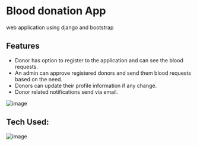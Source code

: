 # Blood donation App
web application using django and bootstrap

## Features
- Donor has option to register to the application and can see the blood requests.
- An admin can approve registered donors and send them blood requests based on the need.
- Donors can update their profile information if any change.
- Donor related notifications send via email.

![image](https://user-images.githubusercontent.com/98828288/172359446-af101c1f-282d-489a-bc6f-d50bf6cbe9cc.png)

## Tech Used:
![image](https://user-images.githubusercontent.com/98828288/172359232-a8f5451c-effd-441e-b574-4bb7c4d3cf64.png)

